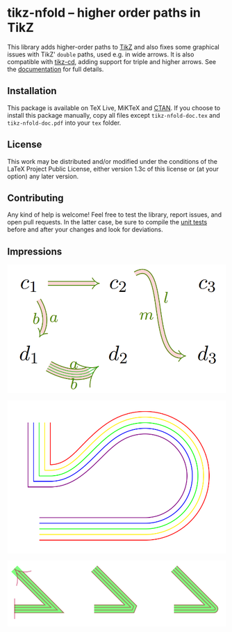 # tikz-nfold – higher order paths in TikZ

This library adds higher-order paths to [TikZ][pgf] and also fixes some graphical issues with TikZ' `double` paths, used e.g. in wide arrows. It is also compatible with [tikz-cd][tikz-cd], adding support for triple and higher arrows. See the [documentation](tikz-nfold-doc.pdf) for full details.

[pgf]: https://ctan.org/pkg/pgf
[tikz-cd]: https://ctan.org/pkg/tikz-cd

## Installation

This package is available on TeX Live,  MiKTeX and [CTAN](https://ctan.org/pkg/tikz-nfold). If you choose to install this package manually, copy all files except `tikz-nfold-doc.tex` and `tikz-nfold-doc.pdf` into your `tex` folder.

## License

This work may be distributed and/or modified under the conditions of the LaTeX Project Public License, either version 1.3c of this license or (at your option) any later version.

## Contributing

Any kind of help is welcome! Feel free to test the library, report issues, and open pull requests. In the latter case, be sure to compile the [unit tests](https://github.com/jonschz/tikz-nfold/tree/main/tests) before and after your changes and look for deviations.

## Impressions

![tikz-cd](./images/screenshot_tikzcd.png)

![rainbow](./images/screenshot_rainbow.png)

![joins](./images/screenshot_join.png)
